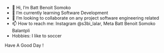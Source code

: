 - 👋 Hi, I’m Batt Benoit Somoko
- 🌱 I’m currently learning Software Development
- 💞️ I’m looking to collaborate on any project software engineering related
- 📫 How to reach me: Instagram @s3bi_lalar, Meta Batt Benoit Somoko Balantpli
- Hobbies: I like to soccer


Have A Good Day !

